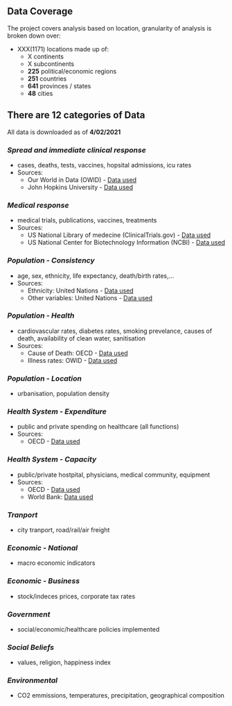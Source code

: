 
## Data Coverage
The project covers analysis based on location, granularity of analysis is broken down over:
- XXX(1171) locations made up of:
   - X continents
   - X subcontinents
   - **225** political/economic regions
   - **251** countries
   - **641** provinces / states
   - **48** cities

## There are 12 categories of Data
All data is downloaded as of **4/02/2021**

###  *Spread and immediate clinical response*
   - cases, deaths, tests, vaccines, hopsital admissions, icu rates
   - Sources: 
     - Our World in Data (OWID) - [Data used](https://github.com/owid/covid-19-data/tree/master/public/data) 
     - John Hopkins University - [Data used](https://github.com/CSSEGISandData/COVID-19/tree/master/csse_covid_19_data/csse_covid_19_daily_reports)
###  *Medical response*
   -  medical trials, publications, vaccines, treatments
   -  Sources:
      - US National Library of medecine (ClinicalTrials.gov) - [Data used](https://clinicaltrials.gov/ct2/results?cond=covid19+OR+covid-19+OR+%22covid+19%22+OR+2019ncov+OR+2019-ncov+OR+%222019+ncov%22+OR+%222019+Novel+Coronavirus%22+OR+%222019+novel+cov%22+OR+%28wuhan+AND+%28ncov+OR+coronavirus%29%29&flds=aby&Search=Apply&recrs=b&recrs=a&recrs=f&recrs=d&recrs=c&age_v=&gndr=&type=&rslt=)
      - US National Center for Biotechnology Information (NCBI) - [Data used](https://www.ncbi.nlm.nih.gov/research/coronavirus/#data-download)
###  *Population - Consistency*
   -  age, sex, ethnicity, life expectancy, death/birth rates,...
   -  Sources:
      -  Ethnicity: United Nations - [Data used](http://data.un.org/Data.aspx?d=POP&f=tableCode:26)
      -  Other variables: United Nations - [Data used](https://population.un.org/wpp/Download/Standard/Population/)
###  *Population - Health*
   - cardiovascular rates, diabetes rates, smoking prevelance, causes of death, availability of clean water, sanitisation
   - Sources:
      - Cause of Death: OECD - [Data used](https://stats.oecd.org/#)
      - Illness rates: OWID - [Data used](https://github.com/owid/covid-19-data/blob/master/public/data/owid-covid-data.csv)
###  *Population - Location*
   -  urbanisation, population density
###  *Health System - Expenditure*
   -  public and private spending on healthcare (all functions)
   -  Sources:
      - OECD - [Data used](https://stats.oecd.org/#) 
###  *Health System - Capacity*
   -  public/private hostpital, physicians, medical community, equipment
   -  Sources:
      - OECD - [Data used](https://stats.oecd.org/index.aspx?DataSetCode=HEALTH_REAC#)
      - World Bank: [Data used](https://data.worldbank.org/indicator/SH.MED.PHYS.ZS)
###  *Tranport*
   -  city tranport, road/rail/air freight
###  *Economic - National*
   -  macro economic indicators
###  *Economic - Business*
   -  stock/indeces prices, corporate tax rates
###  *Government*
   -  social/economic/healthcare policies implemented 
###  *Social Beliefs*
   - values, religion, happiness index
###  *Environmental*
   - CO2 emmissions, temperatures, precipitation, geographical composition
